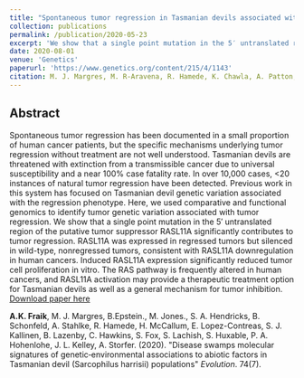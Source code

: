 ```yaml
---
title: "Spontaneous tumor regression in Tasmanian devils associated with RASL11A activation"
collection: publications
permalink: /publication/2020-05-23
excerpt: 'We show that a single point mutation in the 5′ untranslated region of the putative tumor suppressor RASL11A significantly contributes to tumor regression. RASL11A was expressed in regressed tumors but silenced in wild-type, nonregressed tumors, consistent with RASL11A downregulation in human cancers. Induced RASL11A expression significantly reduced tumor cell proliferation in vitro.'
date: 2020-08-01
venue: 'Genetics'
paperurl: 'https://www.genetics.org/content/215/4/1143'
citation: M. J. Margres, M. R-Aravena, R. Hamede, K. Chawla, A. Patton, M. F. Lawrance, <b>A. K. Fraik</b>, B. W. Davis, E. A. Ostrander, M. E. Jones, H. McCallum, P. J. Paddison, Paul A. Hohenlohe, D. Hockenbery, A. Storfer. Spontaneous tumor regression in Tasmanian devils associated with RASL11A activation. <i>Genetics</i>. (2020). 
---
```


## Abstract
Spontaneous tumor regression has been documented in a small proportion of human cancer patients, but the specific mechanisms underlying tumor regression without treatment are not well understood. Tasmanian devils are threatened with extinction from a transmissible cancer due to universal susceptibility and a near 100% case fatality rate. In over 10,000 cases, <20 instances of natural tumor regression have been detected. Previous work in this system has focused on Tasmanian devil genetic variation associated with the regression phenotype. Here, we used comparative and functional genomics to identify tumor genetic variation associated with tumor regression. We show that a single point mutation in the 5′ untranslated region of the putative tumor suppressor RASL11A significantly contributes to tumor regression. RASL11A was expressed in regressed tumors but silenced in wild-type, nonregressed tumors, consistent with RASL11A downregulation in human cancers. Induced RASL11A expression significantly reduced tumor cell proliferation in vitro. The RAS pathway is frequently altered in human cancers, and RASL11A activation may provide a therapeutic treatment option for Tasmanian devils as well as a general mechanism for tumor inhibition.
[Download paper here](https://www.genetics.org/content/215/4/1143)

<b>A.K. Fraik</b>, M. J. Margres, B.Epstein., M. Jones., S. A. Hendricks, B. Schonfeld, A. Stahlke, R. Hamede, H. McCallum, E. Lopez-Contreas, S. J. Kallinen, B. Lazenby, C. Hawkins, S. Fox, S. Lachish, S. Huxable, P. A. Hohenlohe, J. L. Kelley, A. Storfer. (2020). "Disease swamps molecular signatures of genetic‐environmental associations to abiotic factors in Tasmanian devil (Sarcophilus harrisii) populations" <i>Evolution</i>. 74(7).
